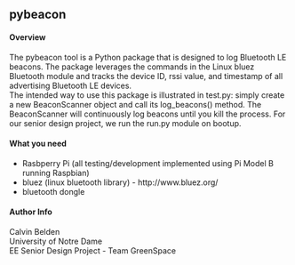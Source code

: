 <h2>pybeacon</h2>
<h4>Overview</h4>
<p>
The pybeacon tool is a Python package that is designed to log Bluetooth LE beacons. The package leverages the commands in the Linux bluez Bluetooth module and tracks the device ID, rssi value, and timestamp of all advertising Bluetooth LE devices.<br>
The intended way to use this package is illustrated in test.py: simply create a new BeaconScanner object and call its log_beacons() method. The BeaconScanner will continuously log beacons until you kill the process. For our senior design project, we run the run.py module on bootup.
</p>
<h4>What you need</h4>
<ul>
<li>Rasbperry Pi (all testing/development implemented using Pi Model B running Raspbian)</li>
<li>bluez (linux bluetooth library) - http://www.bluez.org/</li>
<li>bluetooth dongle</li>
</ul>
<h4>Author Info</h4>
<p>
Calvin Belden<br>
University of Notre Dame<br>
EE Senior Design Project - Team GreenSpace<br>
</p>
